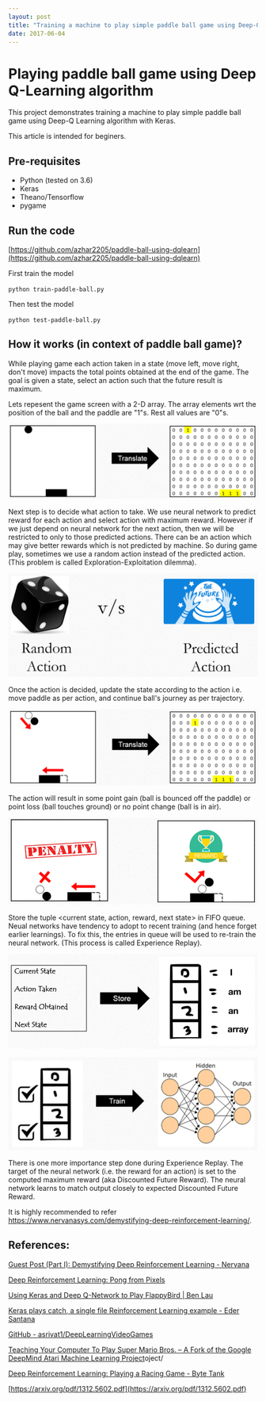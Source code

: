 ```yaml
---
layout: post
title: "Training a machine to play simple paddle ball game using Deep-Q Learning algorithm with Keras"
date: 2017-06-04
---
```


# Playing paddle ball game using Deep Q-Learning algorithm
This project demonstrates training a machine to play simple paddle ball game using Deep-Q Learning algorithm with Keras.

This article is intended for beginers.

## Pre-requisites
* Python (tested on 3.6)
* Keras
* Theano/Tensorflow
* pygame

## Run the code
[https://github.com/azhar2205/paddle-ball-using-dqlearn](https://github.com/azhar2205/paddle-ball-using-dqlearn)

First train the model

`python train-paddle-ball.py`

Then test the model

`python test-paddle-ball.py`

## How it works (in context of paddle ball game)?
While playing game each action taken in a state (move left, move right, don't move) impacts the total points obtained at the end of the game. The goal is given a state, select an action such that the future result is maximum.

Lets repesent the game screen with a 2-D array. The array elements wrt the position of the ball and the paddle are "1"s. Rest all values are "0"s. 

![](./img/2017-06-04-paddle-ball-dqlearn/01.png)

Next step is to decide what action to take. We use neural network to predict reward for each action and select action with maximum reward. However if we just depend on neural network for the next action, then we will be restricted to only to those predicted actions. There can be an action which may give better rewards which is not predicted by machine. So during game play, sometimes we use a random action instead of the predicted action. (This problem is called Exploration-Exploitation dilemma).

![](./img/2017-06-04-paddle-ball-dqlearn/02.png)

Once the action is decided, update the state according to the action i.e. move paddle as per action, and continue ball's journey as per trajectory.

![](./img/2017-06-04-paddle-ball-dqlearn/03.png)

The action will result in some point gain (ball is bounced off the paddle) or point loss (ball touches ground) or no point change (ball is in air).

![](./img/2017-06-04-paddle-ball-dqlearn/04.png)

Store the tuple <current state, action, reward, next state> in FIFO queue. Neual networks have tendency to adopt to recent training (and hence forget earlier learnings). To fix this, the entries in queue will be used to re-train the neural network. (This process is called Experience Replay).

![](./img/2017-06-04-paddle-ball-dqlearn/05.png)

![](./img/2017-06-04-paddle-ball-dqlearn/06.png)

There is one more importance step done during Experience Replay. The target of the neural network (i.e. the reward for an action) is set to the computed maximum reward (aka Discounted Future Reward). The neural network learns to match output closely to expected Discounted Future Reward.

It is highly recommended to refer https://www.nervanasys.com/demystifying-deep-reinforcement-learning/.

## References:
[Guest Post (Part I): Demystifying Deep Reinforcement Learning - Nervana](https://www.nervanasys.com/demystifying-deep-reinforcement-learning/)

[Deep Reinforcement Learning: Pong from Pixels](http://karpathy.github.io/2016/05/31/rl/)

[Using Keras and Deep Q-Network to Play FlappyBird | Ben Lau](https://yanpanlau.github.io/2016/07/10/FlappyBird-Keras.html)

[Keras plays catch, a single file Reinforcement Learning example - Eder Santana](http://edersantana.github.io/articles/keras_rl/)

[GitHub - asrivat1/DeepLearningVideoGames](https://github.com/asrivat1/DeepLearningVideoGames)

[Teaching Your Computer To Play Super Mario Bros. – A Fork of the Google DeepMind Atari Machine Learning Project](http://www.ehrenbrav.com/2016/08/teaching-your-computer-to-play-super-mario-bros-a-fork-of-the-google-deepmind-atari-machine-learning-pr)oject/

[Deep Reinforcement Learning: Playing a Racing Game - Byte Tank](https://lopespm.github.io/machine_learning/2016/10/06/deep-reinforcement-learning-racing-game.html)

[https://arxiv.org/pdf/1312.5602.pdf](https://arxiv.org/pdf/1312.5602.pdf)
